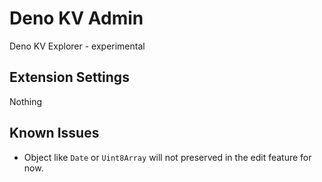 # Deno KV Admin

Deno KV Explorer - experimental

## Extension Settings

Nothing

## Known Issues

- Object like `Date` or `Uint8Array` will not preserved in the edit feature for now.
